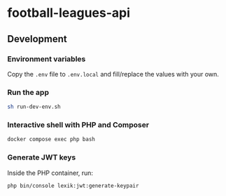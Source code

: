 # football-leagues-api

## Development

### Environment variables
Copy the `.env` file to `.env.local` and fill/replace the values with your own.

### Run the app
```bash
sh run-dev-env.sh
```

### Interactive shell with PHP and Composer
```bash
docker compose exec php bash
```

### Generate JWT keys
Inside the PHP container, run:
```bash
php bin/console lexik:jwt:generate-keypair
```
